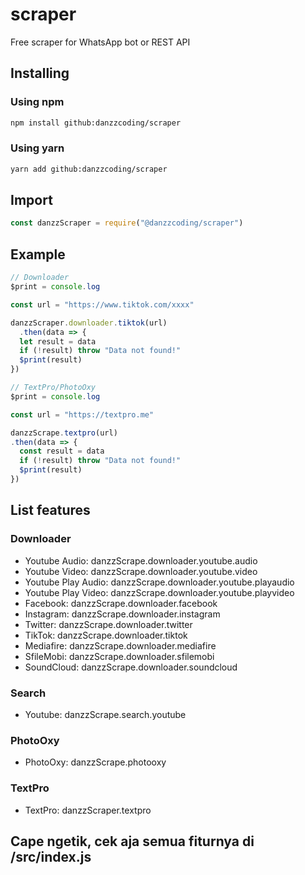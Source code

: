 # scraper
Free scraper for WhatsApp bot or REST API

## Installing
### Using npm
```bash
npm install github:danzzcoding/scraper
```
### Using yarn
```bash
yarn add github:danzzcoding/scraper
```

## Import
```javascript
const danzzScraper = require("@danzzcoding/scraper")
```

## Example
```javascript
// Downloader
$print = console.log

const url = "https://www.tiktok.com/xxxx"

danzzScraper.downloader.tiktok(url)
  .then(data => {
  let result = data
  if (!result) throw "Data not found!"
  $print(result)
})

// TextPro/PhotoOxy
$print = console.log

const url = "https://textpro.me"

danzzScrape.textpro(url)
.then(data => {
  const result = data
  if (!result) throw "Data not found!"
  $print(result)
})
```

## List features
### Downloader
<ul>
  <li>Youtube Audio: danzzScrape.downloader.youtube.audio</li>
  <li>Youtube Video: danzzScrape.downloader.youtube.video</li>
  <li>Youtube Play Audio: danzzScrape.downloader.youtube.playaudio</li>
  <li>Youtube Play Video: danzzScrape.downloader.youtube.playvideo</li>
  <li>Facebook: danzzScrape.downloader.facebook</li>
  <li>Instagram: danzzScrape.downloader.instagram</li>
  <li>Twitter: danzzScrape.downloader.twitter</li>
  <li>TikTok: danzzScrape.downloader.tiktok</li>
  <li>Mediafire: danzzScrape.downloader.mediafire</li>
  <li>SfileMobi: danzzScrape.downloader.sfilemobi</li>
  <li>SoundCloud: danzzScrape.downloader.soundcloud</li>
</ul>

### Search
<ul>
  <li>Youtube: danzzScrape.search.youtube</li>
</ul>

### PhotoOxy
<ul>
  <li>PhotoOxy: danzzScrape.photooxy</li>
</ul>

### TextPro
<ul>
  <li>TextPro: danzzScraper.textpro</li>
</ul>

## Cape ngetik, cek aja semua fiturnya di /src/index.js

